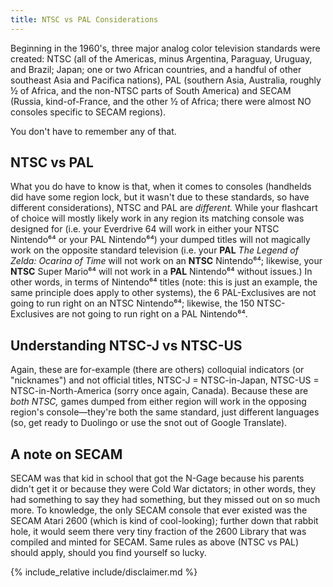 ```yaml
---
title: NTSC vs PAL Considerations
---
```


Beginning in the 1960's, three major analog color television standards were created: NTSC (all of the Americas, minus Argentina, Paraguay, Uruguay, and Brazil; Japan; one or two African countries, and a handful of other southeast Asia and Pacifica nations), PAL (southern Asia, Australia, roughly ½ of Africa, and the non-NTSC parts of South America) and SECAM (Russia, kind-of-France, and the other ½ of Africa; there were almost NO consoles specific to SECAM regions).


You don't have to remember any of that.


## NTSC vs PAL

What you do have to know is that, when it comes to consoles (handhelds did have some region lock, but it wasn't due to these standards, so have different considerations), NTSC and PAL are *different.* While your flashcart of choice will mostly likely work in any region its matching console was designed for (i.e. your Everdrive 64 will work in either your NTSC Nintendo⁶⁴ or your PAL Nintendo⁶⁴) your dumped titles will not magically work on the opposite standard television (i.e. your **PAL** *The Legend of Zelda: Ocarina of Time* will not work on an **NTSC** Nintendo⁶⁴; likewise, your **NTSC** Super Mario⁶⁴ will not work in a **PAL** Nintendo⁶⁴ without issues.) In other words, in terms of Nintendo⁶⁴ titles (note: this is just an example, the same principle does apply to other systems), the 6 PAL-Exclusives are not going to run right on an NTSC Nintendo⁶⁴; likewise, the 150 NTSC-Exclusives are not going to run right on a PAL Nintendo⁶⁴.

## Understanding NTSC-J vs NTSC-US

Again, these are for-example (there are others) colloquial indicators (or "nicknames") and not official titles, NTSC-J = NTSC-in-Japan, NTSC-US = NTSC-in-North-America (sorry once again, Canada). Because these are *both NTSC,* games dumped from either region will work in the opposing region's console—they're both the same standard, just different languages (so, get ready to Duolingo or use the snot out of Google Translate).

## A note on SECAM

SECAM was that kid in school that got the N-Gage because his parents didn't get it or because they were Cold War dictators; in other words, they had something to say they had something, but they missed out on so much more. To knowledge, the only SECAM console that ever existed was the SECAM Atari 2600 (which is kind of cool-looking); further down that rabbit hole, it would seem there very tiny fraction of the 2600 Library that was compiled and minted for SECAM. Same rules as above (NTSC vs PAL) should apply, should you find yourself so lucky.

{% include_relative include/disclaimer.md %}
